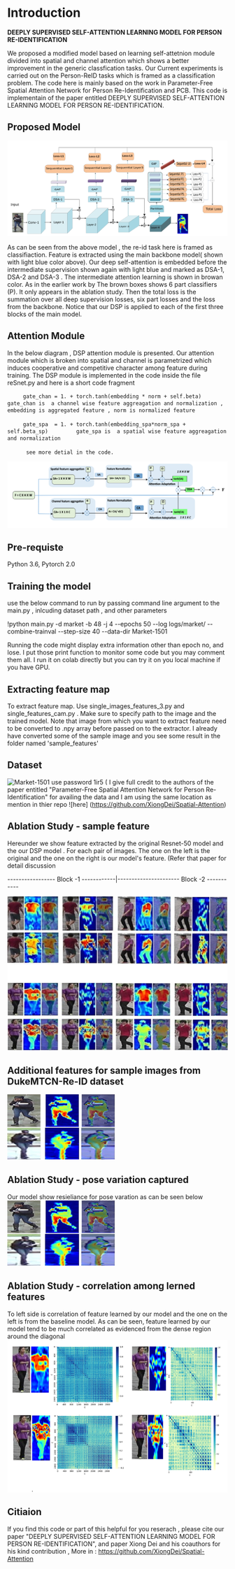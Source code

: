 
# Introduction

 
  **DEEPLY SUPERVISED SELF-ATTENTION LEARNING MODEL FOR PERSON RE-IDENTIFICATION**
  
 We proposed a modified model based on learning self-attetnion module divided into  spatial and channel attention which shows a better improvement in the generic classfication tasks. Our Current experiments is carried out on the Person-ReID tasks which is framed as a classification problem. The code here is mainly based on the work in Parameter-Free Spatial Attention Network for Person Re-Identification and PCB.
This code is implementain of the paper entitled DEEPLY SUPERVISED SELF-ATTENTION LEARNING MODEL FOR PERSON RE-IDENTIFICATION. 

## Proposed Model

![Mode design](https://github.com/bmiftah/DSP_Person_ReID/blob/main/Model%20Design.png)

As can be seen from the above model , the re-id task here is framed as classifiaction. Feature is extracted using the main backbone model( shown with light blue color above). Our deep self-attention is embedded before the intermediate supervision shown again with light blue and marked as DSA-1, DSA-2 and DSA-3 . The intermediate attention learning is shown in browan color. As in the earlier work by  The brown boxes shows 6 part classifiers (P). It only appears in the ablation study. Then the total loss is the summation over all deep supervision losses, six part losses and the loss from the backbone. Notice that our DSP is applied to each of the first three blocks of the main model.
## Attention Module 
In the below diagram , DSP attention module is presented. Our attention module which is broken into spatial and channel is parametrized which induces cooperative and competitive character among feature during training. The DSP module is implemented in the code inside the file reSnet.py  and here is a short code fragment 

         gate_chan = 1. + torch.tanh(embedding * norm + self.beta)                  gate_chan is  a channel wise feature aggreagation and normalization , embedding is aggregated feature , norm is normalized feature
         
         gate_spa  = 1. + torch.tanh(embedding_spa*norm_spa + self.beta_sp)         gate_spa is  a spatial wise feature aggreagation and normalization  

          see more detial in the code.
![Attention Module](https://github.com/bmiftah/DSP_Person_ReID/blob/main/Figure_3.png)

## Pre-requiste

Python 3.6, Pytorch 2.0 
## Training the model 
use the below command to run by passing command line argument to the main.py , inlcuding dataset path , and other parameters 

!python main.py -d market -b 48 -j 4 --epochs 50 --log logs/market/ --combine-trainval --step-size 40 --data-dir Market-1501  

Running the code might display extra information other than epoch no, and lose. I put those print function to monitor some code but you may comment them all. I run it on colab directly but you can try it on you local machine if you have GPU. 

## Extracting feature map
To extract feature map. Use  single_images_features_3.py and single_features_cam.py  . Make sure to specify path to the image and the trained model. Note that image from which you want to extract feature need to be converted to .npy array before passed on to the extractor. I already have converted some of the sample image and you see some result in the folder named 'sample_features'
## Dataset 
![Market-1501](https://pan.baidu.com/s/1qlCJEdEY7UueGL-VdhH6xw) use password 1ir5 ( I give full credit to the  authors of the paper entitled "Parameter-Free Spatial Attention Network for Person Re-Identification" for availing the data and I am using the same location as mention in thier repo ![here] (https://github.com/XiongDei/Spatial-Attention)
## Ablation Study - sample feature 
Hereunder we show feature extracted by the original Resnet-50 model and the our DSP model . For each pair of images. The one on the left is the original and the one on the right is our model's feature. (Refer that paper for detail discussion

-----------------  Block -1             ------------|----------------------   Block -2  -----------
  


  
![ sample feature map from our DSP model ](https://github.com/bmiftah/DSP_Person_ReID/blob/main/Abalation%20study.png)  
## Additional features for sample images from DukeMTCN-Re-ID dataset 

![Additional feature DukeMTCN-Re-ID](https://github.com/bmiftah/DSP_Person_ReID/blob/main/Abalation_study_2.png)


## Ablation Study - pose variation captured 
Our model show resieliance for pose varation as can be seen below 
![pose variation ](https://github.com/bmiftah/DSP_Person_ReID/blob/main/Abalation_study_2.png)


## Ablation Study - correlation among lerned features 
To left side is correlation of feature learned by our model and the one on the left is from the baseline model. As can be seen, feature learned by our model tend to be much correlated as evidenced from the dense region around the diagonal 
![ feature correlation ](https://github.com/bmiftah/DSP_Person_ReID/blob/main/Feature%20correlation%20amount%20features.png)

## Citiaion
If you find this code or part of this helpful for you reserach , please cite our paper "DEEPLY SUPERVISED SELF-ATTENTION LEARNING MODEL FOR PERSON RE-IDENTIFICATION",  and paper Xiong Dei and his coauthors for his kind contribution , More in : https://github.com/XiongDei/Spatial-Attention
